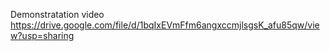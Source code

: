 Demonstratation video https://drive.google.com/file/d/1bqIxEVmFfm6angxccmjlsgsK_afu85qw/view?usp=sharing
